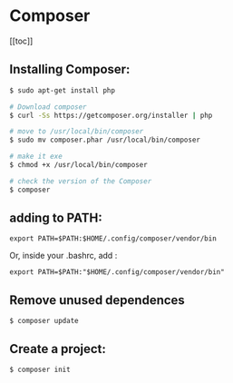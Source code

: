 # Composer
[[toc]]

## Installing Composer:

```sh
$ sudo apt-get install php

# Download composer
$ curl -Ss https://getcomposer.org/installer | php

# move to /usr/local/bin/composer
$ sudo mv composer.phar /usr/local/bin/composer

# make it exe
$ chmod +x /usr/local/bin/composer

# check the version of the Composer
$ composer

```

## adding to PATH:

`export PATH=$PATH:$HOME/.config/composer/vendor/bin`

Or, inside your .bashrc, add :

`export PATH=$PATH:"$HOME/.config/composer/vendor/bin"`

## Remove unused dependences

`$ composer update`

## Create a project:

```bash
$ composer init
```



